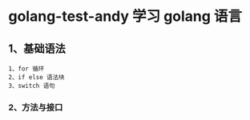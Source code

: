 # golang-test-andy  学习 golang 语言

## 1、基础语法 
    1、for 循环
    2、if else 语法块
    3、switch 语句
    

### 2、方法与接口